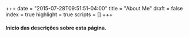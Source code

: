 
+++
date = "2015-07-28T09:51:51-04:00"
title = "About Me"
draft = false
index = true
highlight = true
scripts = []
+++

#### Inicio das descrições sobre esta página.
